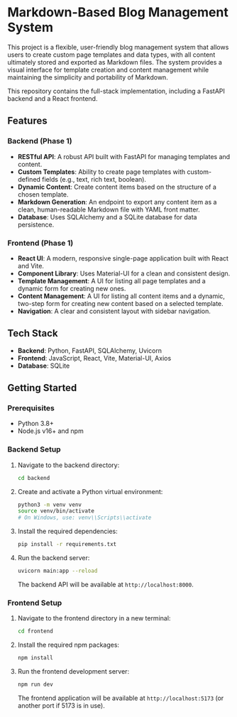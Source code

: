 # Markdown-Based Blog Management System

This project is a flexible, user-friendly blog management system that allows users to create custom page templates and data types, with all content ultimately stored and exported as Markdown files. The system provides a visual interface for template creation and content management while maintaining the simplicity and portability of Markdown.

This repository contains the full-stack implementation, including a FastAPI backend and a React frontend.

## Features

### Backend (Phase 1)
- **RESTful API**: A robust API built with FastAPI for managing templates and content.
- **Custom Templates**: Ability to create page templates with custom-defined fields (e.g., text, rich text, boolean).
- **Dynamic Content**: Create content items based on the structure of a chosen template.
- **Markdown Generation**: An endpoint to export any content item as a clean, human-readable Markdown file with YAML front matter.
- **Database**: Uses SQLAlchemy and a SQLite database for data persistence.

### Frontend (Phase 1)
- **React UI**: A modern, responsive single-page application built with React and Vite.
- **Component Library**: Uses Material-UI for a clean and consistent design.
- **Template Management**: A UI for listing all page templates and a dynamic form for creating new ones.
- **Content Management**: A UI for listing all content items and a dynamic, two-step form for creating new content based on a selected template.
- **Navigation**: A clear and consistent layout with sidebar navigation.

## Tech Stack

- **Backend**: Python, FastAPI, SQLAlchemy, Uvicorn
- **Frontend**: JavaScript, React, Vite, Material-UI, Axios
- **Database**: SQLite

## Getting Started

### Prerequisites
- Python 3.8+
- Node.js v16+ and npm

### Backend Setup
1.  Navigate to the backend directory:
    ```sh
    cd backend
    ```
2.  Create and activate a Python virtual environment:
    ```sh
    python3 -m venv venv
    source venv/bin/activate
    # On Windows, use: venv\\Scripts\\activate
    ```
3.  Install the required dependencies:
    ```sh
    pip install -r requirements.txt
    ```
4.  Run the backend server:
    ```sh
    uvicorn main:app --reload
    ```
    The backend API will be available at `http://localhost:8000`.

### Frontend Setup
1.  Navigate to the frontend directory in a new terminal:
    ```sh
    cd frontend
    ```
2.  Install the required npm packages:
    ```sh
    npm install
    ```
3.  Run the frontend development server:
    ```sh
    npm run dev
    ```
    The frontend application will be available at `http://localhost:5173` (or another port if 5173 is in use).
